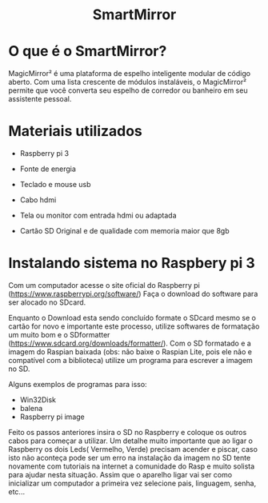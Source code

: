 <h1 align="center"> SmartMirror </h1>

# O que é o SmartMirror?

MagicMirror² é uma plataforma de espelho inteligente modular de código aberto. Com uma lista crescente de módulos instaláveis, o MagicMirror² permite que você converta seu espelho de corredor ou banheiro em seu assistente pessoal.

# Materiais utilizados
- Raspberry pi 3

- Fonte de energia

- Teclado e mouse usb

- Cabo hdmi

- Tela ou monitor com entrada hdmi ou adaptada

- Cartão SD Original e de qualidade com memoria maior que 8gb

# Instalando sistema no Raspbery pi 3

Com um computador acesse o site oficial do Raspberry pi (https://www.raspberrypi.org/software/)
Faça o download do software para ser alocado no SDcard.

Enquanto o Download esta sendo concluído formate o SDcard mesmo se o cartão for novo e importante este processo, utilize softwares de formatação um muito bom e o SDformatter 
(https://www.sdcard.org/downloads/formatter/).
Com o SD formatado e a imagem do Raspian baixada (obs: não baixe o Raspian Lite, pois ele não e compatível com a biblioteca) utilize um programa para escrever a imagem no SD.

Alguns exemplos de programas para isso:

- Win32Disk
- balena
- Raspberry pi image

Feito os passos anteriores insira o SD no Raspberry e coloque os outros cabos para começar a utilizar.
Um detalhe muito importante que ao ligar o Raspberry os dois Leds( Vermelho, Verde) precisam acender e piscar, caso isto não aconteça pode ser um erro na instalação da imagem no SD tente novamente com tutoriais na internet a comunidade do Rasp e muito solista para ajudar nesta situação.
Assim que o aparelho ligar vai ser como inicializar um computador a primeira vez selecione pais, linguagem, senha, etc...
